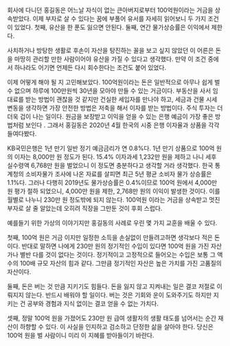 회사에 다니던 홍길동은 어느날 자식이 없는 큰아버지로부터 100억원이라는 거금을 상속받았다. 이제 부자로 살 수 있다는 꿈에 부풀어 유서를 자세히 읽어보니 두 가지 조건이 있었다. 첫째, 유산을 한 푼도 잃으면 안된다. 둘째, 연간 물가상승률은 이익에서 제한다.

사치하거나 방탕한 생활로 후손이 자산을 탕진하는 꼴을 보고 싶지 않았던 이 어른은 돈을 마땅히 관리할 만한 사람이어야 유산을 가질 수 있다고 생각했다. 만약 이 조건 중에서 하나라도 어기면 언제든 다시 회수한다는 조건도 붙어 있었다.

이제 어떻게 해야 될 지 고민해보았다. 100억원이라는 돈은 일반적으로 아무나 쉽게 벌 수 없으며 하루에 100만원씩 30년을 모아야 만들 수 있는 거금이다. 부동산을 사서 임대료를 받는 방법이 괜찮을 것 같지만 건실한 세입자를 만나야 하고, 세금과 건물 시세 변동을 생각하면 가장 안전한 방법은 저축을 해서 이자를 받는 방법이다. 주식 투자는 더더욱 겁이 나는 일이다. 원금을 보장받고 이익을 얻을 수 있는 은행 예금이 가장 좋은 방법처럼 보인다 . 그래서 홍길동은 2020년 4월 한국의 시중 은행 이자율과 상품을 각각 들여다봤다.

KB국민은행은 1년 만기 일반 정기 예금금리가 연 0.8%다. 1년 만기 상품으로 100억 원의 이자는 8,000만 원 정도가 된다. 15.4% 이자과세 1,232만 원을 제하고 나니 세후 실수령액 6,768만 원을 벌었으니 이 정도면 충분하다고 생각할 거라 생각했다.
한국 통계청의 소비자물가 조사에 나온 자료를 살피면 최근 5년 평균 소비자 물가 상승률은 1.1%다. 그러나 다행히 2019년도 물가상승률은 0.4%이므로 100억 원에서 4,000만 원 평가 절하 되었으니, 4,000만 원을 제한, 2,768만 원의 이익이 발생한 것이다. 이를 월별로 나누니 230만 원 정도밖에 되지 않는다. 100억원 이라는 거금을 상속받고 멋진 부자로 살 줄 알았는데 오히려 직장을 그만둔 것이 후회 스럽다.

예를들기 위한 가상의 이야기지만 홍길동의 사례로 우린 몇 가지 교훈을 배울 수 있다.

첫째, 100억 원은 거금 이지만 일정한 소득을 손실없이 만들려고하면 생각보다 적은 돈이다. 반대로 말하면 나에게 230만 원의 정기적인 수입이 있다면 100억 원을 가진 자산가나 별반 다를 것이 없다는 것이다. 정기적이고 고정적으로 들어오는 수입은 보통 그 액수의 100배 규모 자산의 힘과 같다. 그만큼 정기적인 자산은 높은 가치를 가진 고품질의 자산이다.

둘째, 돈은 버는 것 만큼 지키기도 힘들다. 돈을 잃지 않고 지켜내는 일은 결코 저절로 이뤄지지 않는다. 반드시 배워야 할 일이다. 버는 것은 기회와 운이 도와주기도 하지만 지키는 건 공부와 경험과 지식 없이는 결코 얻을 수 없는 가치다.

셋째, 정말 100억 원을 가졌어도 230만 원 급여 생활자의 생활 태도를 넘어서는 순간 재산이 하향할 수 있다. 이 사실을 인지하고 검소하고 단정한 삶을 살아야 한다. 당신은 100억 원을 벌 사람이니 미리 이 지혜를 받아들이기 바란다.